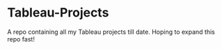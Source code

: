 # Tableau-Projects
A repo containing all my Tableau projects till date.
Hoping to expand this repo fast!
